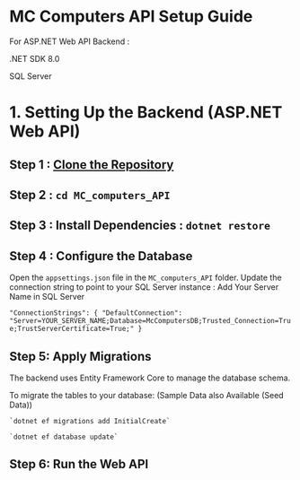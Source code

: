 # MC Computers API Setup Guide

For ASP.NET Web API Backend :

.NET SDK 8.0

SQL Server

# 1. Setting Up the Backend (ASP.NET Web API) 

## Step 1 : [Clone the Repository](https://github.com/sankagee/MC_computers_API.git)
## Step 2 : `cd MC_computers_API`
## Step 3 : Install Dependencies : `dotnet restore`
## Step 4 : Configure the Database
Open the `appsettings.json` file in the `MC_computers_API` folder.
Update the connection string to point to your SQL Server instance : Add Your Server Name in SQL Server

`"ConnectionStrings": {
    "DefaultConnection": "Server=YOUR_SERVER_NAME;Database=McComputersDB;Trusted_Connection=True;TrustServerCertificate=True;"
}`

## Step 5: Apply Migrations
The backend uses Entity Framework Core to manage the database schema. 

To migrate the tables to your database: (Sample Data also Available (Seed Data))

	`dotnet ef migrations add InitialCreate`
 
	`dotnet ef database update`

## Step 6: Run the Web API
